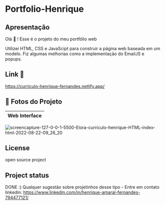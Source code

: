 # Portfolio-Henrique

 ## Apresentação

Olá :wave: ! Esse é o projeto do meu portfólio web

Utilizei HTML, CSS e JavaScipt para construir a página web baseada em um modelo. Fiz algumas melhorias como a implementação do EmailJS e popups. 

## Link :link:


<a href="https://curriculo-henrique-fernandes.netlify.app/" target="_blank">https://curriculo-henrique-fernandes.netlify.app/</a>



 ## :camera_flash: Fotos do Projeto 
 
 
Web Interface             |  
:-------------------------:|
![screencapture-127-0-0-1-5500-Elora-curriculo-henrique-HTML-index-html-2022-08-22-09_26_20](https://user-images.githubusercontent.com/67130771/185922129-3eb77d63-d6d5-4881-89b4-acb38ebb8f0c.png)



## License
open source project

## Project status
DONE :)
Qualquer sugestão sobre projetinhos desse tipo - Entre em contato
linkedin: https://www.linkedin.com/in/henrique-amaral-fernandes-794477121/
